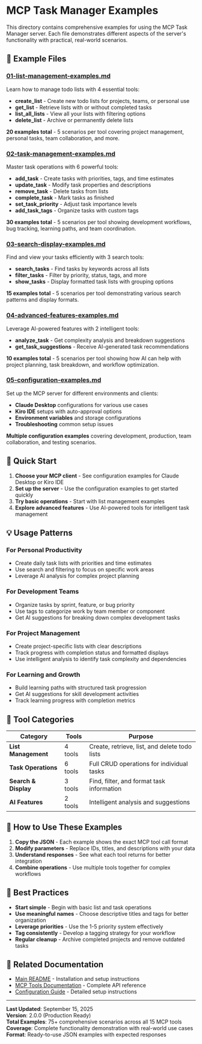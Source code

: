# MCP Task Manager Examples

This directory contains comprehensive examples for using the MCP Task Manager server. Each file demonstrates different aspects of the server's functionality with practical, real-world scenarios.

## 📁 Example Files

### [01-list-management-examples.md](./01-list-management-examples.md)
Learn how to manage todo lists with 4 essential tools:
- **create_list** - Create new todo lists for projects, teams, or personal use
- **get_list** - Retrieve lists with or without completed tasks
- **list_all_lists** - View all your lists with filtering options
- **delete_list** - Archive or permanently delete lists

**20 examples total** - 5 scenarios per tool covering project management, personal tasks, team collaboration, and more.

### [02-task-management-examples.md](./02-task-management-examples.md)
Master task operations with 6 powerful tools:
- **add_task** - Create tasks with priorities, tags, and time estimates
- **update_task** - Modify task properties and descriptions
- **remove_task** - Delete tasks from lists
- **complete_task** - Mark tasks as finished
- **set_task_priority** - Adjust task importance levels
- **add_task_tags** - Organize tasks with custom tags

**30 examples total** - 5 scenarios per tool showing development workflows, bug tracking, learning paths, and team coordination.

### [03-search-display-examples.md](./03-search-display-examples.md)
Find and view your tasks efficiently with 3 search tools:
- **search_tasks** - Find tasks by keywords across all lists
- **filter_tasks** - Filter by priority, status, tags, and more
- **show_tasks** - Display formatted task lists with grouping options

**15 examples total** - 5 scenarios per tool demonstrating various search patterns and display formats.

### [04-advanced-features-examples.md](./04-advanced-features-examples.md)
Leverage AI-powered features with 2 intelligent tools:
- **analyze_task** - Get complexity analysis and breakdown suggestions
- **get_task_suggestions** - Receive AI-generated task recommendations

**10 examples total** - 5 scenarios per tool showing how AI can help with project planning, task breakdown, and workflow optimization.

### [05-configuration-examples.md](./05-configuration-examples.md)
Set up the MCP server for different environments and clients:
- **Claude Desktop** configurations for various use cases
- **Kiro IDE** setups with auto-approval options
- **Environment variables** and storage configurations
- **Troubleshooting** common setup issues

**Multiple configuration examples** covering development, production, team collaboration, and testing scenarios.

## 🚀 Quick Start

1. **Choose your MCP client** - See configuration examples for Claude Desktop or Kiro IDE
2. **Set up the server** - Use the configuration examples to get started quickly
3. **Try basic operations** - Start with list management examples
4. **Explore advanced features** - Use AI-powered tools for intelligent task management

## 💡 Usage Patterns

### For Personal Productivity
- Create daily task lists with priorities and time estimates
- Use search and filtering to focus on specific work areas
- Leverage AI analysis for complex project planning

### For Development Teams
- Organize tasks by sprint, feature, or bug priority
- Use tags to categorize work by team member or component
- Get AI suggestions for breaking down complex development tasks

### For Project Management
- Create project-specific lists with clear descriptions
- Track progress with completion status and formatted displays
- Use intelligent analysis to identify task complexity and dependencies

### For Learning and Growth
- Build learning paths with structured task progression
- Get AI suggestions for skill development activities
- Track learning progress with completion metrics

## 🔧 Tool Categories

| Category | Tools | Purpose |
|----------|-------|---------|
| **List Management** | 4 tools | Create, retrieve, list, and delete todo lists |
| **Task Operations** | 6 tools | Full CRUD operations for individual tasks |
| **Search & Display** | 3 tools | Find, filter, and format task information |
| **AI Features** | 2 tools | Intelligent analysis and suggestions |

## 📖 How to Use These Examples

1. **Copy the JSON** - Each example shows the exact MCP tool call format
2. **Modify parameters** - Replace IDs, titles, and descriptions with your data
3. **Understand responses** - See what each tool returns for better integration
4. **Combine operations** - Use multiple tools together for complex workflows

## 🎯 Best Practices

- **Start simple** - Begin with basic list and task operations
- **Use meaningful names** - Choose descriptive titles and tags for better organization
- **Leverage priorities** - Use the 1-5 priority system effectively
- **Tag consistently** - Develop a tagging strategy for your workflow
- **Regular cleanup** - Archive completed projects and remove outdated tasks

## 🔗 Related Documentation

- [Main README](../README.md) - Installation and setup instructions
- [MCP Tools Documentation](../docs/mcp-tools.md) - Complete API reference
- [Configuration Guide](../README.md#configuration) - Detailed setup instructions

---

**Last Updated**: September 15, 2025  
**Version**: 2.0.0 (Production Ready)  
**Total Examples**: 75+ comprehensive scenarios across all 15 MCP tools  
**Coverage**: Complete functionality demonstration with real-world use cases  
**Format**: Ready-to-use JSON examples with expected responses
